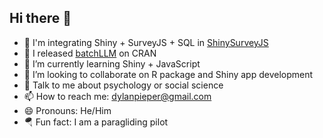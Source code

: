 ## Hi there 👋
- 🔎 I'm integrating Shiny + SurveyJS + SQL in [ShinySurveyJS](https://github.com/dylanpieper/ShinySurveyJS)
- 🎉 I released [batchLLM](https://github.com/dylanpieper/batchLLM) on CRAN
- 🌱 I’m currently learning Shiny + JavaScript
- 👯 I’m looking to collaborate on R package and Shiny app development
- 💬 Talk to me about psychology or social science
- 📫 How to reach me: dylanpieper@gmail.com
- 😄 Pronouns: He/Him
- 🪂 Fun fact: I am a paragliding pilot
